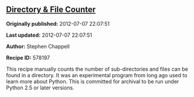 ## [Directory & File Counter](https://code.activestate.com/recipes/578197-directory-file-counter)

**Originally published:** 2012-07-07 22:07:51

**Last updated:** 2012-07-07 22:07:51

**Author:** Stephen Chappell

**Recipe ID:** 578197

This recipe manually counts the number of sub-directories and files can be found in a directory. It was an experimental program from long ago used to learn more about Python. This is committed for archival to be run under Python 2.5 or later versions.
